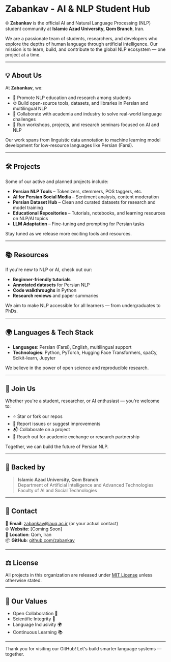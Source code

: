 # Zabankav - AI & NLP Student Hub

🌐 **Zabankav** is the official AI and Natural Language Processing (NLP) student community at **Islamic Azad University, Qom Branch**, Iran.

We are a passionate team of students, researchers, and developers who explore the depths of human language through artificial intelligence. Our mission is to learn, build, and contribute to the global NLP ecosystem — one project at a time.

---

## 💡 About Us

At **Zabankav**, we:

- 🧠 Promote NLP education and research among students  
- ⚙️ Build open-source tools, datasets, and libraries in Persian and multilingual NLP  
- 🤝 Collaborate with academia and industry to solve real-world language challenges  
- 🧪 Run workshops, projects, and research seminars focused on AI and NLP

Our work spans from linguistic data annotation to machine learning model development for low-resource languages like Persian (Farsi).

---

## 🛠️ Projects

Some of our active and planned projects include:

- **Persian NLP Tools** – Tokenizers, stemmers, POS taggers, etc.  
- **AI for Persian Social Media** – Sentiment analysis, content moderation  
- **Persian Dataset Hub** – Clean and curated datasets for research and model training  
- **Educational Repositories** – Tutorials, notebooks, and learning resources on NLP/AI topics  
- **LLM Adaptation** – Fine-tuning and prompting for Persian tasks

Stay tuned as we release more exciting tools and resources.

---

## 📚 Resources

If you're new to NLP or AI, check out our:

- **Beginner-friendly tutorials**  
- **Annotated datasets** for Persian NLP  
- **Code walkthroughs** in Python  
- **Research reviews** and paper summaries

We aim to make NLP accessible for all learners — from undergraduates to PhDs.

---

## 🌍 Languages & Tech Stack

- **Languages**: Persian (Farsi), English, multilingual support  
- **Technologies**: Python, PyTorch, Hugging Face Transformers, spaCy, Scikit-learn, Jupyter

We believe in the power of open science and reproducible research.

---

## 🤝 Join Us

Whether you're a student, researcher, or AI enthusiast — you're welcome to:

- ⭐ Star or fork our repos  
- 🐞 Report issues or suggest improvements  
- 📬 Collaborate on a project  
- 💬 Reach out for academic exchange or research partnership

Together, we can build the future of Persian NLP.

---

## 🏫 Backed by

> **Islamic Azad University, Qom Branch**  
> Department of Artificial Intelligence and Advanced Technologies  
> Faculty of AI and Social Technologies  

---

## 📩 Contact

📧 **Email**: zabankav@iauq.ac.ir (or your actual contact)  
🌐 **Website**: [Coming Soon]  
📍 **Location**: Qom, Iran  
📦 **GitHub**: [github.com/zabankav](https://github.com/zabankav)

---

## ⚖️ License

All projects in this organization are released under [MIT License](./LICENSE) unless otherwise stated.

---

## 🧭 Our Values

- Open Collaboration 🤝  
- Scientific Integrity 📑  
- Language Inclusivity 🌍  
- Continuous Learning 📚  

---

Thank you for visiting our GitHub! Let's build smarter language systems — together.

